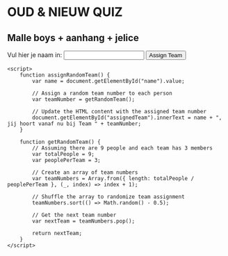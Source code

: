 <!DOCTYPE html>

<html lang="en">
</head>
<body>
    <div class="content">
        <h1>OUD & NIEUW QUIZ</h1>
        <h2>Malle boys + aanhang + jelice</h2>
        <label for="name">Vul hier je naam in:</label>
        <input type="text" id="name" required>
        <button onclick="assignRandomTeam()">Assign Team</button>
        <p id="assignedTeam"></p>
	<div id="starshine">
    	<div class="template shine"></div>
</div>
    </div>

    <script>
        function assignRandomTeam() {
            var name = document.getElementById("name").value;

            // Assign a random team number to each person
            var teamNumber = getRandomTeam();

            // Update the HTML content with the assigned team number
            document.getElementById("assignedTeam").innerText = name + ", jij hoort vanaf nu bij Team " + teamNumber;
        }

        function getRandomTeam() {
            // Assuming there are 9 people and each team has 3 members
            var totalPeople = 9;
            var peoplePerTeam = 3;

            // Create an array of team numbers
            var teamNumbers = Array.from({ length: totalPeople / peoplePerTeam }, (_, index) => index + 1);

            // Shuffle the array to randomize team assignment
            teamNumbers.sort(() => Math.random() - 0.5);

            // Get the next team number
            var nextTeam = teamNumbers.pop();

            return nextTeam;
        }
    </script>
</body>

</html>
